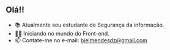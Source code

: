 ## Olá!! 

- 📚  Atualmente sou estudante de Segurança da informação.
- 👨‍🎓  Iniciando no mundo do Front-end.  
- 📫  Contate-me no e-mail: bielmendesdz@gmail.com
 

